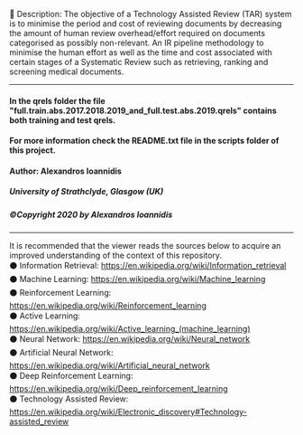 🔎 Description: The objective of a Technology Assisted Review (TAR) system is to minimise the period and cost of reviewing documents by decreasing the amount of human review overhead/effort required on documents categorised as possibly non-relevant. An IR pipeline methodology to minimise the human effort as well as the time and cost associated with certain stages of a Systematic Review such as retrieving, ranking and screening medical documents. 

-------------------------------------------------------------------------------------------------------------------------------------

#### In the qrels folder the file "full.train.abs.2017.2018.2019_and_full.test.abs.2019.qrels" contains both training and test qrels.

#### For more information check the README.txt file in the scripts folder of this project. 

#### Author: Alexandros Ioannidis
##### University of Strathclyde, Glasgow (UK)
##### ©Copyright 2020 by Alexandros Ioannidis

-------------------------------------------------------------------------------------------------------------------------------------

It is recommended that the viewer reads the sources below to acquire an improved understanding of the context of this repository. <br />
⚫ Information Retrieval: https://en.wikipedia.org/wiki/Information_retrieval <br />
⚫ Machine Learning: https://en.wikipedia.org/wiki/Machine_learning <br />
⚫ Reinforcement Learning: https://en.wikipedia.org/wiki/Reinforcement_learning <br />
⚫ Active Learning: https://en.wikipedia.org/wiki/Active_learning_(machine_learning) <br />
⚫ Neural Network: https://en.wikipedia.org/wiki/Neural_network <br /> 
⚫ Artificial Neural Network: https://en.wikipedia.org/wiki/Artificial_neural_network <br />
⚫ Deep Reinforcement Learning: https://en.wikipedia.org/wiki/Deep_reinforcement_learning <br />
⚫ Technology Assisted Review: https://en.wikipedia.org/wiki/Electronic_discovery#Technology-assisted_review <br />




